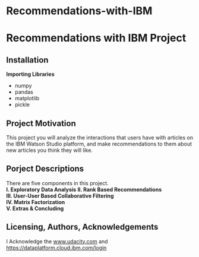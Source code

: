 # Recommendations-with-IBM


# Recommendations with IBM Project
## Installation
**Importing Libraries**</br>
* numpy
* pandas
* matplotlib
* pickle

## Project Motivation
This project you will analyze the interactions that users have with articles on the IBM Watson Studio platform, and make recommendations to them about new articles you think they will like.
## Porject Descriptions 
There are five components in this project. </br>
**I. Exploratory Data Analysis**
**II. Rank Based Recommendations** </br>
**III. User-User Based Collaborative Filtering**</br>
**IV. Matrix Factorization** </br>
**V. Extras & Concluding** </br>

## Licensing, Authors, Acknowledgements
I Acknowledge the www.udacity.com and https://dataplatform.cloud.ibm.com/login

